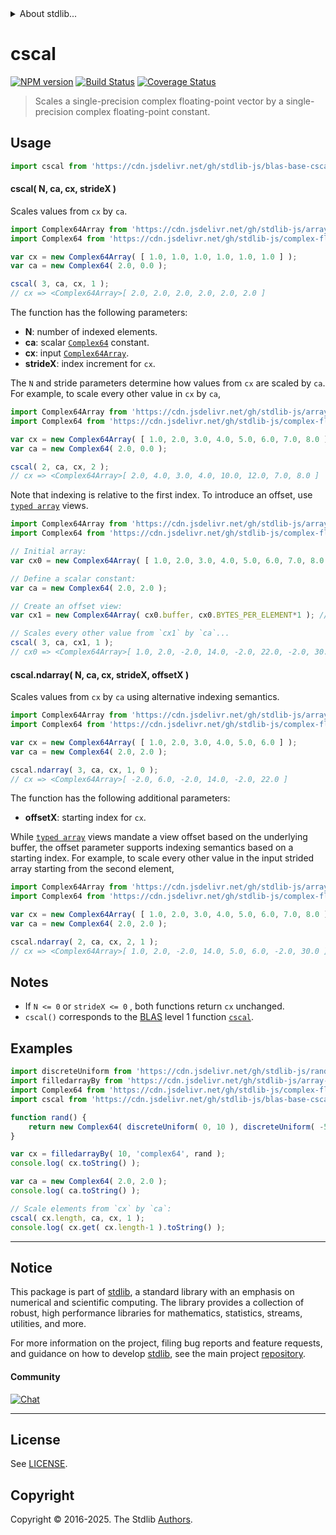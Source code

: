 <!--

@license Apache-2.0

Copyright (c) 2024 The Stdlib Authors.

Licensed under the Apache License, Version 2.0 (the "License");
you may not use this file except in compliance with the License.
You may obtain a copy of the License at

   http://www.apache.org/licenses/LICENSE-2.0

Unless required by applicable law or agreed to in writing, software
distributed under the License is distributed on an "AS IS" BASIS,
WITHOUT WARRANTIES OR CONDITIONS OF ANY KIND, either express or implied.
See the License for the specific language governing permissions and
limitations under the License.

-->


<details>
  <summary>
    About stdlib...
  </summary>
  <p>We believe in a future in which the web is a preferred environment for numerical computation. To help realize this future, we've built stdlib. stdlib is a standard library, with an emphasis on numerical and scientific computation, written in JavaScript (and C) for execution in browsers and in Node.js.</p>
  <p>The library is fully decomposable, being architected in such a way that you can swap out and mix and match APIs and functionality to cater to your exact preferences and use cases.</p>
  <p>When you use stdlib, you can be absolutely certain that you are using the most thorough, rigorous, well-written, studied, documented, tested, measured, and high-quality code out there.</p>
  <p>To join us in bringing numerical computing to the web, get started by checking us out on <a href="https://github.com/stdlib-js/stdlib">GitHub</a>, and please consider <a href="https://opencollective.com/stdlib">financially supporting stdlib</a>. We greatly appreciate your continued support!</p>
</details>

# cscal

[![NPM version][npm-image]][npm-url] [![Build Status][test-image]][test-url] [![Coverage Status][coverage-image]][coverage-url] <!-- [![dependencies][dependencies-image]][dependencies-url] -->

> Scales a single-precision complex floating-point vector by a single-precision complex floating-point constant.



<section class="usage">

## Usage

```javascript
import cscal from 'https://cdn.jsdelivr.net/gh/stdlib-js/blas-base-cscal@deno/mod.js';
```

#### cscal( N, ca, cx, strideX )

Scales values from `cx` by `ca`.

```javascript
import Complex64Array from 'https://cdn.jsdelivr.net/gh/stdlib-js/array-complex64@deno/mod.js';
import Complex64 from 'https://cdn.jsdelivr.net/gh/stdlib-js/complex-float32-ctor@deno/mod.js';

var cx = new Complex64Array( [ 1.0, 1.0, 1.0, 1.0, 1.0, 1.0 ] );
var ca = new Complex64( 2.0, 0.0 );

cscal( 3, ca, cx, 1 );
// cx => <Complex64Array>[ 2.0, 2.0, 2.0, 2.0, 2.0, 2.0 ]
```

The function has the following parameters:

-   **N**: number of indexed elements.
-   **ca**: scalar [`Complex64`][@stdlib/complex/float32/ctor] constant.
-   **cx**: input [`Complex64Array`][@stdlib/array/complex64].
-   **strideX**: index increment for `cx`.

The `N` and stride parameters determine how values from `cx` are scaled by `ca`. For example, to scale every other value in `cx` by `ca`,

```javascript
import Complex64Array from 'https://cdn.jsdelivr.net/gh/stdlib-js/array-complex64@deno/mod.js';
import Complex64 from 'https://cdn.jsdelivr.net/gh/stdlib-js/complex-float32-ctor@deno/mod.js';

var cx = new Complex64Array( [ 1.0, 2.0, 3.0, 4.0, 5.0, 6.0, 7.0, 8.0 ] );
var ca = new Complex64( 2.0, 0.0 );

cscal( 2, ca, cx, 2 );
// cx => <Complex64Array>[ 2.0, 4.0, 3.0, 4.0, 10.0, 12.0, 7.0, 8.0 ]
```

Note that indexing is relative to the first index. To introduce an offset, use [`typed array`][mdn-typed-array] views.

<!-- eslint-disable stdlib/capitalized-comments -->

```javascript
import Complex64Array from 'https://cdn.jsdelivr.net/gh/stdlib-js/array-complex64@deno/mod.js';
import Complex64 from 'https://cdn.jsdelivr.net/gh/stdlib-js/complex-float32-ctor@deno/mod.js';

// Initial array:
var cx0 = new Complex64Array( [ 1.0, 2.0, 3.0, 4.0, 5.0, 6.0, 7.0, 8.0 ] );

// Define a scalar constant:
var ca = new Complex64( 2.0, 2.0 );

// Create an offset view:
var cx1 = new Complex64Array( cx0.buffer, cx0.BYTES_PER_ELEMENT*1 ); // start at 2nd element

// Scales every other value from `cx1` by `ca`...
cscal( 3, ca, cx1, 1 );
// cx0 => <Complex64Array>[ 1.0, 2.0, -2.0, 14.0, -2.0, 22.0, -2.0, 30.0 ]
```

#### cscal.ndarray( N, ca, cx, strideX, offsetX )

Scales values from `cx` by `ca` using alternative indexing semantics.

```javascript
import Complex64Array from 'https://cdn.jsdelivr.net/gh/stdlib-js/array-complex64@deno/mod.js';
import Complex64 from 'https://cdn.jsdelivr.net/gh/stdlib-js/complex-float32-ctor@deno/mod.js';

var cx = new Complex64Array( [ 1.0, 2.0, 3.0, 4.0, 5.0, 6.0 ] );
var ca = new Complex64( 2.0, 2.0 );

cscal.ndarray( 3, ca, cx, 1, 0 );
// cx => <Complex64Array>[ -2.0, 6.0, -2.0, 14.0, -2.0, 22.0 ]
```

The function has the following additional parameters:

-   **offsetX**: starting index for `cx`.

While [`typed array`][mdn-typed-array] views mandate a view offset based on the underlying buffer, the offset parameter supports indexing semantics based on a starting index. For example, to scale every other value in the input strided array starting from the second element,

```javascript
import Complex64Array from 'https://cdn.jsdelivr.net/gh/stdlib-js/array-complex64@deno/mod.js';
import Complex64 from 'https://cdn.jsdelivr.net/gh/stdlib-js/complex-float32-ctor@deno/mod.js';

var cx = new Complex64Array( [ 1.0, 2.0, 3.0, 4.0, 5.0, 6.0, 7.0, 8.0 ] );
var ca = new Complex64( 2.0, 2.0 );

cscal.ndarray( 2, ca, cx, 2, 1 );
// cx => <Complex64Array>[ 1.0, 2.0, -2.0, 14.0, 5.0, 6.0, -2.0, 30.0 ]
```

</section>

<!-- /.usage -->

<section class="notes">

## Notes

-   If `N <= 0` or `strideX <= 0` , both functions return `cx` unchanged.
-   `cscal()` corresponds to the [BLAS][blas] level 1 function [`cscal`][cscal].

</section>

<!-- /.notes -->

<section class="examples">

## Examples

<!-- eslint no-undef: "error" -->

```javascript
import discreteUniform from 'https://cdn.jsdelivr.net/gh/stdlib-js/random-base-discrete-uniform@deno/mod.js';
import filledarrayBy from 'https://cdn.jsdelivr.net/gh/stdlib-js/array-filled-by@deno/mod.js';
import Complex64 from 'https://cdn.jsdelivr.net/gh/stdlib-js/complex-float32-ctor@deno/mod.js';
import cscal from 'https://cdn.jsdelivr.net/gh/stdlib-js/blas-base-cscal@deno/mod.js';

function rand() {
    return new Complex64( discreteUniform( 0, 10 ), discreteUniform( -5, 5 ) );
}

var cx = filledarrayBy( 10, 'complex64', rand );
console.log( cx.toString() );

var ca = new Complex64( 2.0, 2.0 );
console.log( ca.toString() );

// Scale elements from `cx` by `ca`:
cscal( cx.length, ca, cx, 1 );
console.log( cx.get( cx.length-1 ).toString() );
```

</section>

<!-- /.examples -->

<!-- C interface documentation. -->



<!-- Section for related `stdlib` packages. Do not manually edit this section, as it is automatically populated. -->

<section class="related">

</section>

<!-- /.related -->

<!-- Section for all links. Make sure to keep an empty line after the `section` element and another before the `/section` close. -->


<section class="main-repo" >

* * *

## Notice

This package is part of [stdlib][stdlib], a standard library with an emphasis on numerical and scientific computing. The library provides a collection of robust, high performance libraries for mathematics, statistics, streams, utilities, and more.

For more information on the project, filing bug reports and feature requests, and guidance on how to develop [stdlib][stdlib], see the main project [repository][stdlib].

#### Community

[![Chat][chat-image]][chat-url]

---

## License

See [LICENSE][stdlib-license].


## Copyright

Copyright &copy; 2016-2025. The Stdlib [Authors][stdlib-authors].

</section>

<!-- /.stdlib -->

<!-- Section for all links. Make sure to keep an empty line after the `section` element and another before the `/section` close. -->

<section class="links">

[npm-image]: http://img.shields.io/npm/v/@stdlib/blas-base-cscal.svg
[npm-url]: https://npmjs.org/package/@stdlib/blas-base-cscal

[test-image]: https://github.com/stdlib-js/blas-base-cscal/actions/workflows/test.yml/badge.svg?branch=main
[test-url]: https://github.com/stdlib-js/blas-base-cscal/actions/workflows/test.yml?query=branch:main

[coverage-image]: https://img.shields.io/codecov/c/github/stdlib-js/blas-base-cscal/main.svg
[coverage-url]: https://codecov.io/github/stdlib-js/blas-base-cscal?branch=main

<!--

[dependencies-image]: https://img.shields.io/david/stdlib-js/blas-base-cscal.svg
[dependencies-url]: https://david-dm.org/stdlib-js/blas-base-cscal/main

-->

[chat-image]: https://img.shields.io/gitter/room/stdlib-js/stdlib.svg
[chat-url]: https://app.gitter.im/#/room/#stdlib-js_stdlib:gitter.im

[stdlib]: https://github.com/stdlib-js/stdlib

[stdlib-authors]: https://github.com/stdlib-js/stdlib/graphs/contributors

[umd]: https://github.com/umdjs/umd
[es-module]: https://developer.mozilla.org/en-US/docs/Web/JavaScript/Guide/Modules

[deno-url]: https://github.com/stdlib-js/blas-base-cscal/tree/deno
[deno-readme]: https://github.com/stdlib-js/blas-base-cscal/blob/deno/README.md
[umd-url]: https://github.com/stdlib-js/blas-base-cscal/tree/umd
[umd-readme]: https://github.com/stdlib-js/blas-base-cscal/blob/umd/README.md
[esm-url]: https://github.com/stdlib-js/blas-base-cscal/tree/esm
[esm-readme]: https://github.com/stdlib-js/blas-base-cscal/blob/esm/README.md
[branches-url]: https://github.com/stdlib-js/blas-base-cscal/blob/main/branches.md

[stdlib-license]: https://raw.githubusercontent.com/stdlib-js/blas-base-cscal/main/LICENSE

[blas]: http://www.netlib.org/blas

[cscal]: http://www.netlib.org/lapack/explore-html/da/df6/group__complex__blas__level1.html

[mdn-typed-array]: https://developer.mozilla.org/en-US/docs/Web/JavaScript/Reference/Global_Objects/TypedArray

[@stdlib/array/complex64]: https://github.com/stdlib-js/array-complex64/tree/deno

[@stdlib/complex/float32/ctor]: https://github.com/stdlib-js/complex-float32-ctor/tree/deno

</section>

<!-- /.links -->
